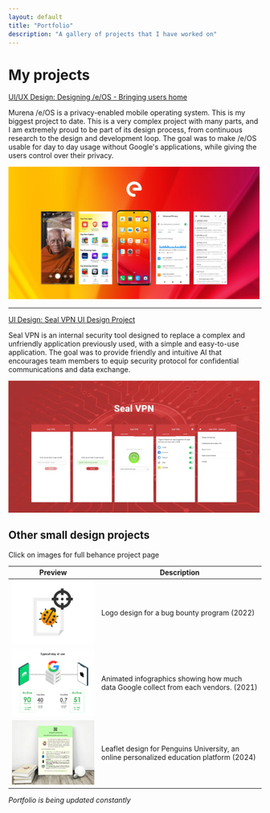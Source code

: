 ```yaml
---
layout: default
title: "Portfolio"
description: "A gallery of projects that I have worked on"
---
```

# My projects

[UI/UX Design: Designing /e/OS - Bringing users home](/eos)

Murena /e/OS is a privacy-enabled mobile operating system. This is my biggest project to date. This is a very complex project with many parts, and I am extremely proud to be part of its design process, from continuous research to the design and development loop. The goal was to make /e/OS usable for day to day usage without Google's applications, while giving the users control over their privacy.

<a href="/eos"><img src="img/eosseocard.webp" alt="preview card image /e/OS" width="500px" height="auto"></a>

---

[UI Design: Seal VPN UI Design Project](/sealvpn)

Seal VPN is an internal security tool designed to replace a complex and unfriendly application previously used, with a simple and easy-to-use application. The goal was to provide friendly and intuitive AI that encourages team members to equip security protocol for confidential communications and data exchange.

<a href="/sealvpn"><img src="img/sealvpnseocard.webp" alt="preview card image Seal VPN" width="500px" height="auto"></a>


## Other small design projects

Click on images for full behance project page

|Preview | Description |
|---|---|
|<a href="https://www.behance.net/gallery/140567053/Bug-Bounty-Logo"><img src="img/bugbounty.webp" alt="Logo design for a bug bounty program" width="300px" height="auto"></a>| Logo design for a bug bounty program (2022) |
|<a href="https://www.behance.net/gallery/117236785/Your-phone-is-sending-data"><img src="img/animated_hi-res.webp" alt="Animated infographics" width="300px" height="auto"></a>| Animated infographics showing how much data Google collect from each vendors. (2021) |
| <a href="https://www.behance.net/gallery/202634025/Penguins-University-Information-Leaflet"><img src="img/penguinsuni.webp" alt="Penguins Univsersity information leaflet design" width="300px" height="auto"></a> | Leaflet design for Penguins University, an online personalized education platform (2024) |

*Portfolio is being updated constantly*